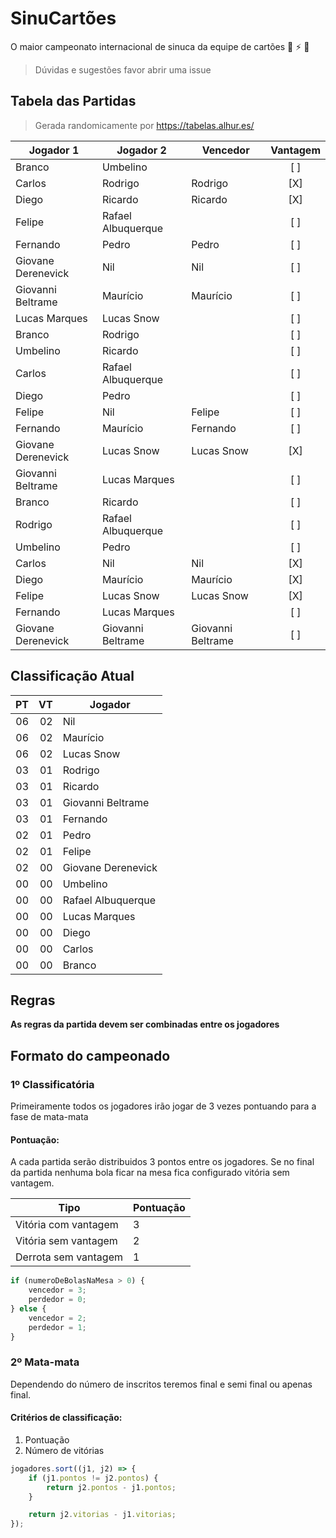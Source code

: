 # SinuCartões
O maior campeonato internacional de sinuca da equipe de cartões 🤘 ⚡️ 🎱

> Dúvidas e sugestões favor abrir uma issue


## Tabela das Partidas

> Gerada randomicamente por https://tabelas.alhur.es/

| Jogador 1          | Jogador 2          | Vencedor           | Vantagem
| ------------------ | ------------------ | ------------------ | :------:
| Branco             | Umbelino           |                    | [ ]
| Carlos             | Rodrigo            | Rodrigo            | [X]
| Diego              | Ricardo            | Ricardo            | [X]
| Felipe             | Rafael Albuquerque |                    | [ ]
| Fernando           | Pedro              | Pedro              | [ ]
| Giovane Derenevick | Nil                | Nil                | [ ]
| Giovanni Beltrame  | Maurício           | Maurício           | [ ]
| Lucas Marques      | Lucas Snow         |                    | [ ]
| Branco             | Rodrigo            |                    | [ ]
| Umbelino           | Ricardo            |                    | [ ]
| Carlos             | Rafael Albuquerque |                    | [ ]
| Diego              | Pedro              |                    | [ ]
| Felipe             | Nil                | Felipe             | [ ]
| Fernando           | Maurício           | Fernando           | [ ]
| Giovane Derenevick | Lucas Snow         | Lucas Snow         | [X]
| Giovanni Beltrame  | Lucas Marques      |                    | [ ]
| Branco             | Ricardo            |                    | [ ]
| Rodrigo            | Rafael Albuquerque |                    | [ ]
| Umbelino           | Pedro              |                    | [ ]
| Carlos             | Nil                | Nil                | [X]
| Diego              | Maurício           | Maurício           | [X]
| Felipe             | Lucas Snow         | Lucas Snow         | [X]
| Fernando           | Lucas Marques      |                    | [ ]
| Giovane Derenevick | Giovanni Beltrame  | Giovanni Beltrame  | [ ]

## Classificação Atual

| PT | VT | Jogador
| -: | -: | -------
| 06 | 02 | Nil
| 06 | 02 | Maurício
| 06 | 02 | Lucas Snow
| 03 | 01 | Rodrigo
| 03 | 01 | Ricardo
| 03 | 01 | Giovanni Beltrame
| 03 | 01 | Fernando
| 02 | 01 | Pedro
| 02 | 01 | Felipe
| 02 | 00 | Giovane Derenevick
| 00 | 00 | Umbelino
| 00 | 00 | Rafael Albuquerque
| 00 | 00 | Lucas Marques
| 00 | 00 | Diego
| 00 | 00 | Carlos
| 00 | 00 | Branco

## Regras
**As regras da partida devem ser combinadas entre os jogadores**

## Formato do campeonado
### 1º Classificatória
Primeiramente todos os jogadores irão jogar de 3 vezes pontuando para a fase de mata-mata

#### Pontuação:
A cada partida serão distribuidos 3 pontos entre os jogadores. Se no final da partida nenhuma bola ficar na mesa fica configurado vitória sem vantagem.

Tipo | Pontuação
---- | ---------
Vitória com vantagem | 3
Vitória sem vantagem | 2
Derrota sem vantagem | 1


```javascript
if (numeroDeBolasNaMesa > 0) {
    vencedor = 3;
    perdedor = 0;
} else {
    vencedor = 2;
    perdedor = 1;
} 
```


### 2º Mata-mata
Dependendo do número de inscritos teremos final e semi final ou apenas final.

#### Critérios de classificação:

1. Pontuação
2. Número de vitórias

```javascript
jogadores.sort((j1, j2) => {
    if (j1.pontos != j2.pontos) {
        return j2.pontos - j1.pontos;
    }

    return j2.vitorias - j1.vitorias;
});
```

